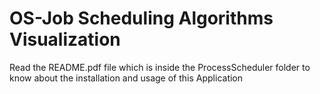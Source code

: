 # OS-Job Scheduling Algorithms Visualization

Read the README.pdf file which is inside the ProcessScheduler folder to know about the installation and usage of this Application
